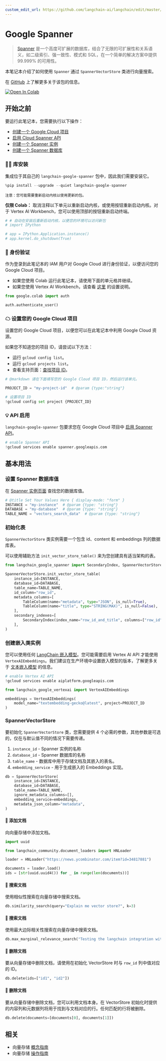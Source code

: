```yaml
---
custom_edit_url: https://github.com/langchain-ai/langchain/edit/master/docs/docs/integrations/vectorstores/google_spanner.ipynb
---
```


# Google Spanner
> [Spanner](https://cloud.google.com/spanner) 是一个高度可扩展的数据库，结合了无限的可扩展性和关系语义，如二级索引、强一致性、模式和 SQL，在一个简单的解决方案中提供 99.999% 的可用性。

本笔记本介绍了如何使用 `Spanner` 通过 `SpannerVectorStore` 类进行向量搜索。

在 [GitHub](https://github.com/googleapis/langchain-google-spanner-python/) 上了解更多关于该包的信息。

[![Open In Colab](https://colab.research.google.com/assets/colab-badge.svg)](https://colab.research.google.com/github/googleapis/langchain-google-spanner-python/blob/main/docs/vector_store.ipynb)

## 开始之前

要运行此笔记本，您需要执行以下操作：

 * [创建一个 Google Cloud 项目](https://developers.google.com/workspace/guides/create-project)
 * [启用 Cloud Spanner API](https://console.cloud.google.com/flows/enableapi?apiid=spanner.googleapis.com)
 * [创建一个 Spanner 实例](https://cloud.google.com/spanner/docs/create-manage-instances)
 * [创建一个 Spanner 数据库](https://cloud.google.com/spanner/docs/create-manage-databases)

### 🦜🔗 库安装
集成位于其自己的 `langchain-google-spanner` 包中，因此我们需要安装它。

```python
%pip install --upgrade --quiet langchain-google-spanner
```
```output
注意：您可能需要重新启动内核以使用更新的包。
```
**仅限 Colab：** 取消注释以下单元以重新启动内核，或使用按钮重新启动内核。对于 Vertex AI Workbench，您可以使用顶部的按钮重新启动终端。

```python
# # 自动在安装后重新启动内核，以便您的环境可以访问新包
# import IPython

# app = IPython.Application.instance()
# app.kernel.do_shutdown(True)
```

### 🔐 身份验证
作为登录到此笔记本的 IAM 用户对 Google Cloud 进行身份验证，以便访问您的 Google Cloud 项目。

* 如果您使用 Colab 运行此笔记本，请使用下面的单元格并继续。
* 如果您使用 Vertex AI Workbench，请查看 [这里](https://github.com/GoogleCloudPlatform/generative-ai/tree/main/setup-env) 的设置说明。


```python
from google.colab import auth

auth.authenticate_user()
```

### ☁ 设置您的 Google Cloud 项目
设置您的 Google Cloud 项目，以便您可以在此笔记本中利用 Google Cloud 资源。

如果您不知道您的项目 ID，请尝试以下方法：

* 运行 `gcloud config list`。
* 运行 `gcloud projects list`。
* 查看支持页面：[查找项目 ID](https://support.google.com/googleapi/answer/7014113)。

```python
# @markdown 请在下面填写您的 Google Cloud 项目 ID，然后运行该单元。

PROJECT_ID = "my-project-id"  # @param {type:"string"}

# 设置项目 ID
!gcloud config set project {PROJECT_ID}
```

### 💡 API 启用
`langchain-google-spanner` 包要求您在 Google Cloud 项目中 [启用 Spanner API](https://console.cloud.google.com/flows/enableapi?apiid=spanner.googleapis.com)。

```python
# enable Spanner API
!gcloud services enable spanner.googleapis.com
```

## 基本用法

### 设置 Spanner 数据库值
在 [Spanner 实例页面](https://console.cloud.google.com/spanner?_ga=2.223735448.2062268965.1707700487-2088871159.1707257687) 查找您的数据库值。


```python
# @title Set Your Values Here { display-mode: "form" }
INSTANCE = "my-instance"  # @param {type: "string"}
DATABASE = "my-database"  # @param {type: "string"}
TABLE_NAME = "vectors_search_data"  # @param {type: "string"}
```

### 初始化表
`SpannerVectorStore` 类实例需要一个包含 id、content 和 embeddings 列的数据库表。

可以使用辅助方法 `init_vector_store_table()` 来为您创建具有适当架构的表。


```python
from langchain_google_spanner import SecondaryIndex, SpannerVectorStore, TableColumn

SpannerVectorStore.init_vector_store_table(
    instance_id=INSTANCE,
    database_id=DATABASE,
    table_name=TABLE_NAME,
    id_column="row_id",
    metadata_columns=[
        TableColumn(name="metadata", type="JSON", is_null=True),
        TableColumn(name="title", type="STRING(MAX)", is_null=False),
    ],
    secondary_indexes=[
        SecondaryIndex(index_name="row_id_and_title", columns=["row_id", "title"])
    ],
)
```

### 创建嵌入类实例

您可以使用任何 [LangChain 嵌入模型](/docs/integrations/text_embedding/)。您可能需要启用 Vertex AI API 才能使用 `VertexAIEmbeddings`。我们建议在生产环境中设置嵌入模型的版本，了解更多关于 [文本嵌入模型](https://cloud.google.com/vertex-ai/docs/generative-ai/model-reference/text-embeddings) 的信息。


```python
# enable Vertex AI API
!gcloud services enable aiplatform.googleapis.com
```


```python
from langchain_google_vertexai import VertexAIEmbeddings

embeddings = VertexAIEmbeddings(
    model_name="textembedding-gecko@latest", project=PROJECT_ID
)
```

### SpannerVectorStore

要初始化 `SpannerVectorStore` 类，您需要提供 4 个必需的参数，其他参数是可选的，仅在与默认值不同的情况下需要传递。

1. `instance_id` - Spanner 实例的名称
1. `database_id` - Spanner 数据库的名称
1. `table_name` - 数据库中用于存储文档及其嵌入的表名。
1. `embedding_service` - 用于生成嵌入的 Embeddings 实现。

```python
db = SpannerVectorStore(
    instance_id=INSTANCE,
    database_id=DATABASE,
    table_name=TABLE_NAME,
    ignore_metadata_columns=[],
    embedding_service=embeddings,
    metadata_json_column="metadata",
)
```

#### 🔐 添加文档
向向量存储中添加文档。

```python
import uuid

from langchain_community.document_loaders import HNLoader

loader = HNLoader("https://news.ycombinator.com/item?id=34817881")

documents = loader.load()
ids = [str(uuid.uuid4()) for _ in range(len(documents))]
```

#### 🔐 搜索文档
使用相似性搜索在向量存储中搜索文档。

```python
db.similarity_search(query="Explain me vector store?", k=3)
```

#### 🔐 搜索文档
使用最大边际相关性搜索在向量存储中搜索文档。

```python
db.max_marginal_relevance_search("Testing the langchain integration with spanner", k=3)
```

#### 🔐 删除文档
要从向量存储中删除文档，请使用在初始化 VectorStore 时与 `row_id` 列中值对应的 ID。

```python
db.delete(ids=["id1", "id2"])
```

#### 🔐 删除文档
要从向量存储中删除文档，您可以利用文档本身。在 VectorStore 初始化时提供的内容列和元数据列将用于找到与文档对应的行。任何匹配的行将被删除。

```python
db.delete(documents=[documents[0], documents[1]])
```

## 相关

- 向量存储 [概念指南](/docs/concepts/#vector-stores)
- 向量存储 [操作指南](/docs/how_to/#vector-stores)